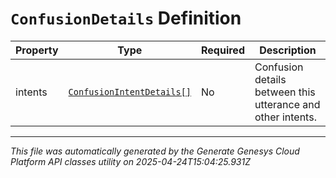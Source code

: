 # `ConfusionDetails` Definition

| Property | Type | Required | Description |
|----------|------|----------|-------------|
| intents | [`ConfusionIntentDetails[]`](confusionintentdetails-definition.md) | No | Confusion details between this utterance and other intents. |

---

*This file was automatically generated by the Generate Genesys Cloud Platform API classes utility on 2025-04-24T15:04:25.931Z*